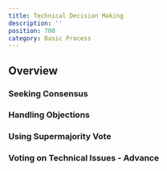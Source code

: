 ```yaml
---
title: Technical Decision Making
description: ''
position: 700
category: Basic Process
---
```


## Overview
### Seeking Consensus
### Handling Objections
### Using Supermajority Vote
### Voting on Technical Issues - Advance